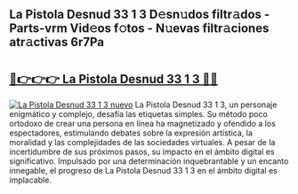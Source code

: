 ## La Pistola Desnud 33 1 3 D𝚎sn𝚞dos filtr𝚊dos - Parts-vrm Vid𝚎os f𝚘tos - N𝚞evas filtr𝚊ciones atr𝚊ctivas 6r7Pa

# <h2><a href="http://mb6cnou.tromn.icu/?c=La+Pistola+Desnud+33+1+3">🔗👉👉👉 La Pistola Desnud 33 1 3 🔗🔗</a></h2>

[![La Pistola Desnud 33 1 3 nuevo](https://i.imgur.com/pEAQMta.gif)](http://mb6cnou.tromn.icu/?c=La+Pistola+Desnud+33+1+3)
La Pistola Desnud 33 1 3, un personaje enigmático y complejo, desafía las etiquetas simples. Su método poco ortodoxo de crear una persona en línea ha magnetizado y ofendido a los espectadores, estimulando debates sobre la expresión artística, la moralidad y las complejidades de las sociedades virtuales. A pesar de la incertidumbre de sus próximos pasos, su impacto en el ámbito digital es significativo. Impulsado por una determinación inquebrantable y un encanto innegable, el progreso de La Pistola Desnud 33 1 3 en el ámbito digital es implacable.
